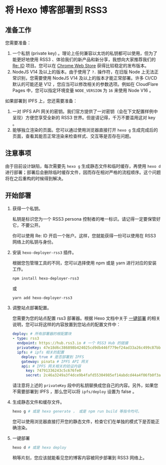 # 将 Hexo 博客部署到 RSS3

## 准备工作

您需要准备：

1. 一个私钥 (private key) 。理论上任何兼容以太坊的私钥都可以使用，但为了能更好地使用 RSS3 、体验我们的新产品和新分享，我想向大家推荐我们的 [Re: ID](https://github.com/NaturalSelectionLabs/Re-ID) 项目。您可以在 [Chrome Web Store](https://chrome.google.com/webstore/detail/re-id/hcioafpcjhamfeiegnnahpjnmnlilkil) 获得比较稳定的发布版本。
2. NodeJS V14 及以上的版本。由于使用了 `?.` 操作符，在旧版 Node 上无法正常识别，您需要使用 NodeJS V14 及以上的版本才能正常部署。许多 CI/CD 默认的可能还是 V12 ，您应当可以修改相关的参数选项。例如在 CloudFlare Pages 中，您可以指定环境变量 `NODE_VERSION` 为 `16` 来使用 Node V16 。

如果部署到 IPFS 上，您还需要准备：

1. 一对 IPFS API 网关的密钥。我们官方提供了一对密钥（会在下文配置样例中呈现）方便您享受全新的 RSS3 世界。但是请记得，千万不要滥用这对 key 。
2. 能够独立渲染的页面。您可以通过使用浏览器直接打开 `hexo g` 生成完成后的页面，查看其能否正常渲染来检查样式、交互等是否存在问题。

## 注意事项

由于目前设计缺陷，每次需要先 `hexo g` 生成静态文件和临时缓存，再使用 `hexo d` 进行部署；部署后会删除临时缓存文件，因而存在相对严格的流程顺序。这个问题将在之后重构的时候得到解决。

## 开始部署

1. 获得一个私钥。

    私钥是标识您为一个 RSS3 persona 控制者的唯一标识。请记得一定要保管好它，不要公开。

    你可以使用 Re: ID 开启一个账户。这样，您就能获得一份可以使用在 RSS3 网络上的私钥与身份。

2. 安装 `hexo-deployer-rss3` 插件。

    根据您包管理工具的不同，您可以选择使用 npm 或是 yarn 进行对应的安装工作。

    ```bash
    npm install hexo-deployer-rss3
    ```

    或

    ```bash
    yarn add hexo-deployer-rss3
    ```

3. 调整站点部署配置。

    您需要为您的站点配置 rss3 部署器。根据 Hexo 文档中关于 [一键部署](https://hexo.io/zh-cn/docs/one-command-deployment) 的相关说明，您可以将这样的内容放置到您站点的配置文件中：

    ```yaml
    deploy: # 所有部署器的根配置块
    - type: rss3
      endpoint: https://hub.rss3.io # 一个 RSS3 Hub 的链接
      privateKey: 47e18d6c386898b424025cd9db446f779ef24ad33a26c499c87bb3d9372540ba # 您的私钥，64字节。
      ipfs: # ipfs 相关的配置
        deploy: true # 是否部署到 IPFS
        gateway: pinata # IPFS API 网关
        api: # IPFS 网关相关的验证内容
          key: 74791336243c5c676fe0
          secret: 2c46a3249a3f4dce9b4fafd55304985ef14abdcd44a4f06fb0f3a4133e80c1d0
    ```

    请注意将上述的 `privateKey` 段中的私钥替换成您自己的内容。另外，如果您不需要部署到 IPFS ，那么您可以将 `ipfs/deploy` 设置为 false 。

4. 生成静态文件和缓存文件。

    ```bash
    hexo g # 或是 hexo generate ， 或是 npm run build 等指令均可。
    ```

    您可以使用浏览器直接打开您的静态文件，检查它们在单独的模式下是否能正确渲染。

5. 一键部署

    ```bash
    hexo d # 或是 hexo deploy
    ```

    稍等片刻，您应该就能看见您的博客内容被同步部署到 RSS3 网络上。
